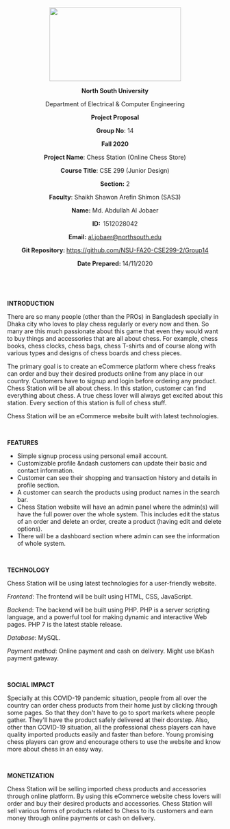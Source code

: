 <p style="text-align: center;">&nbsp;</p>
<p style="text-align: center;">&nbsp;</p>
<p align="center"><strong><img src="https://media.dhakatribune.com/uploads/2016/11/nsulogo.jpg" alt="" width="307" height="172" /></strong></p>
<p align="center"><strong>North South University</strong></p>
<p align="center">Department of Electrical &amp; Computer Engineering</p>
<p align="center"><strong>Project Proposal</strong></p>
<p align="center"><strong>Group No</strong>: 14</p>
<p align="center"><strong>Fall 2020</strong></p>
<p align="center"><strong>Project Name</strong>: Chess Station (Online Chess Store)</p>
<p align="center"><strong>Course Title</strong>: CSE 299 (Junior Design)</p>
<p align="center"><strong>Section</strong><strong>:</strong> 2</p>
<p align="center"><strong>Faculty</strong>: Shaikh Shawon Arefin Shimon (SAS3)</p>
<p align="center"><strong>Name</strong><strong>:</strong> Md. Abdullah Al Jobaer</p>
<p align="center"><strong>ID</strong><strong>:&nbsp; </strong>1512028042</p>
<p align="center"><strong>Email</strong><strong>:</strong> <a href="mailto:al.jobaer@northsouth.edu">al.jobaer@northsouth.edu</a></p>
<p align="center"><strong>Git Repository</strong><strong>: </strong><a href="https://github.com/NSU-FA20-CSE299-2/Group14">https://github.com/NSU-FA20-CSE299-2/Group14</a></p>
<p align="center"><strong>Date Prepared</strong><strong>: </strong>14/11/2020</p>
<p><strong>&nbsp;</strong></p>
<p><strong>&nbsp;</strong></p>
<p><strong>INTRODUCTION</strong></p>
<p> There are so many people (other than the PROs) in Bangladesh specially in Dhaka city who loves to play chess regularly or every now and then. So many are this much passionate about this game that even they would want to buy things and accessories that are all about chess. For example, chess books, chess clocks, chess bags, chess T-shirts and of course along with various types and designs of chess boards and chess pieces.</p>
<p> The primary goal is to create an eCommerce platform where chess freaks can order and buy their desired products online from any place in our country. Customers have to signup and login before ordering any product. Chess Station will be all about chess. In this station, customer can find everything about chess. A true chess lover will always get excited about this station. Every section of this station is full of chess stuff.</p>
<p> Chess Station will be an eCommerce website built with latest technologies.</p>
<p>&nbsp;</p>
<p><strong>FEATURES</strong></p>
<ul>
<li> Simple signup process using personal email account.</li>
<li> Customizable profile &ndash customers can update their basic and contact information.</li>
<li> Customer can see their shopping and transaction history and details in profile section.</li>
<li> A customer can search the products using product names in the search bar.</li>
<li> Chess Station website will have an admin panel where the admin(s) will have the full power over the whole system. This includes edit the status of an order and delete an order, create a product (having edit and delete options).</li>
<li> There will be a dashboard section where admin can see the information of whole system.</li>
</ul>
<p>&nbsp;</p>
<p><strong>TECHNOLOGY</strong></p>
<p> Chess Station will be using latest technologies for a user-friendly website.</p>
<p><em>Frontend</em>: The frontend will be built using HTML, CSS, JavaScript.</p>
<p><em>Backend</em>: The backend will be built using PHP. PHP is a server scripting language, and a powerful tool for making dynamic and interactive Web pages. PHP 7 is the latest stable release.</p>
<p><em>Database</em>: MySQL.</p>
<p><em>Payment method</em>: Online payment and cash on delivery. Might use bKash payment gateway.</p>
<p>&nbsp;</p>
<p><strong>SOCIAL IMPACT</strong></p>
<p>Specially at this COVID-19 pandemic situation, people from all over the country can order chess products from their home just by clicking through some pages. So that they don't have to go to sport markets where people gather. They'll have the product safely delivered at their doorstep. Also, other than COVID-19 situation, all the professional chess players can have quality imported products easily and faster than before. Young promising chess players can grow and encourage others to use the website and know more about chess in an easy way.</p>
<p>&nbsp;</p>
<p><strong>MONETIZATION</strong></p>
<p>Chess Station will be selling imported chess products and accessories through online platform. By using this eCommerce website chess lovers will order and buy their desired products and accessories. Chess Station will sell various forms of products related to Chess to its customers and earn money through online payments or cash on delivery.</p>
<p>&nbsp;</p>

